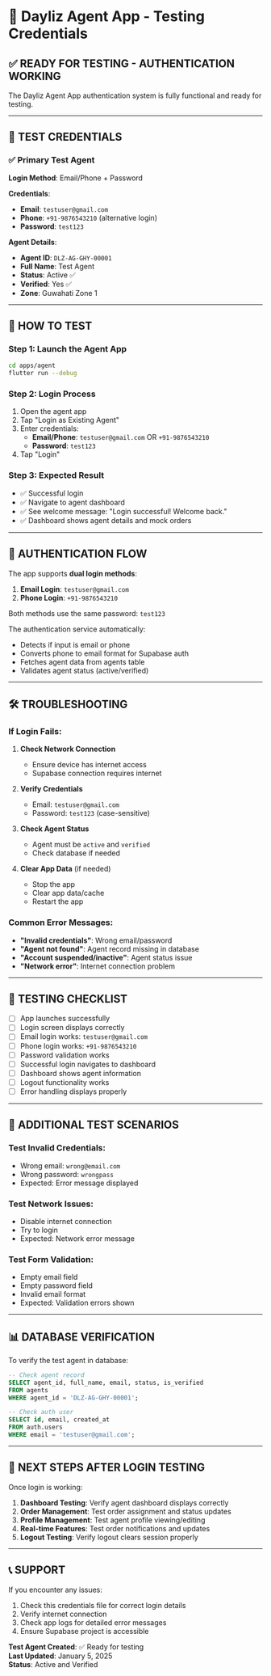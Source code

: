 # 🎯 Dayliz Agent App - Testing Credentials

## ✅ **READY FOR TESTING - AUTHENTICATION WORKING**

The Dayliz Agent App authentication system is fully functional and ready for testing.

---

## 🔑 **TEST CREDENTIALS**

### **✅ Primary Test Agent**

**Login Method**: Email/Phone + Password

**Credentials**:
- **Email**: `testuser@gmail.com`
- **Phone**: `+91-9876543210` (alternative login)
- **Password**: `test123`

**Agent Details**:
- **Agent ID**: `DLZ-AG-GHY-00001`
- **Full Name**: Test Agent
- **Status**: Active ✅
- **Verified**: Yes ✅
- **Zone**: Guwahati Zone 1

---

## 🧪 **HOW TO TEST**

### **Step 1: Launch the Agent App**
```bash
cd apps/agent
flutter run --debug
```

### **Step 2: Login Process**
1. Open the agent app
2. Tap "Login as Existing Agent" 
3. Enter credentials:
   - **Email/Phone**: `testuser@gmail.com` OR `+91-9876543210`
   - **Password**: `test123`
4. Tap "Login"

### **Step 3: Expected Result**
- ✅ Successful login
- ✅ Navigate to agent dashboard
- ✅ See welcome message: "Login successful! Welcome back."
- ✅ Dashboard shows agent details and mock orders

---

## 🔧 **AUTHENTICATION FLOW**

The app supports **dual login methods**:

1. **Email Login**: `testuser@gmail.com`
2. **Phone Login**: `+91-9876543210`

Both methods use the same password: `test123`

The authentication service automatically:
- Detects if input is email or phone
- Converts phone to email format for Supabase auth
- Fetches agent data from agents table
- Validates agent status (active/verified)

---

## 🛠️ **TROUBLESHOOTING**

### **If Login Fails:**

1. **Check Network Connection**
   - Ensure device has internet access
   - Supabase connection requires internet

2. **Verify Credentials**
   - Email: `testuser@gmail.com`
   - Password: `test123` (case-sensitive)

3. **Check Agent Status**
   - Agent must be `active` and `verified`
   - Check database if needed

4. **Clear App Data** (if needed)
   - Stop the app
   - Clear app data/cache
   - Restart the app

### **Common Error Messages:**

- **"Invalid credentials"**: Wrong email/password
- **"Agent not found"**: Agent record missing in database
- **"Account suspended/inactive"**: Agent status issue
- **"Network error"**: Internet connection problem

---

## 📱 **TESTING CHECKLIST**

- [ ] App launches successfully
- [ ] Login screen displays correctly
- [ ] Email login works: `testuser@gmail.com`
- [ ] Phone login works: `+91-9876543210`
- [ ] Password validation works
- [ ] Successful login navigates to dashboard
- [ ] Dashboard shows agent information
- [ ] Logout functionality works
- [ ] Error handling displays properly

---

## 🔄 **ADDITIONAL TEST SCENARIOS**

### **Test Invalid Credentials:**
- Wrong email: `wrong@email.com`
- Wrong password: `wrongpass`
- Expected: Error message displayed

### **Test Network Issues:**
- Disable internet connection
- Try to login
- Expected: Network error message

### **Test Form Validation:**
- Empty email field
- Empty password field
- Invalid email format
- Expected: Validation errors shown

---

## 📊 **DATABASE VERIFICATION**

To verify the test agent in database:

```sql
-- Check agent record
SELECT agent_id, full_name, email, status, is_verified 
FROM agents 
WHERE agent_id = 'DLZ-AG-GHY-00001';

-- Check auth user
SELECT id, email, created_at 
FROM auth.users 
WHERE email = 'testuser@gmail.com';
```

---

## 🚀 **NEXT STEPS AFTER LOGIN TESTING**

Once login is working:

1. **Dashboard Testing**: Verify agent dashboard displays correctly
2. **Order Management**: Test order assignment and status updates
3. **Profile Management**: Test agent profile viewing/editing
4. **Real-time Features**: Test order notifications and updates
5. **Logout Testing**: Verify logout clears session properly

---

## 📞 **SUPPORT**

If you encounter any issues:

1. Check this credentials file for correct login details
2. Verify internet connection
3. Check app logs for detailed error messages
4. Ensure Supabase project is accessible

**Test Agent Created**: ✅ Ready for testing  
**Last Updated**: January 5, 2025  
**Status**: Active and Verified
